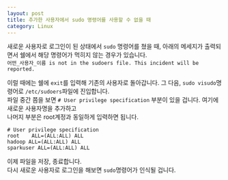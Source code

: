 ```yaml
---
layout: post
title: 추가한 사용자에서 sudo 명령어를 사용할 수 없을 때
category: Linux
---
```


새로운 사용자로 로그인이 된 상태에서 ``` sudo ``` 명령어를 쳤을 때, 아래의 메세지가 출력되면서 쉘에서 해당 명령어가 먹히지 않는 경우가 있습니다.  
`어떤_사용자_이름 is not in the sudoers file. This incident will be reported.`  

이럴 때에는 쉘에 `exit`를 입력해 기존의 사용자로 돌아갑니다. 그 다음, `sudo visudo`명령어로 `/etc/sudoers`파일에 진입합니다.  
파일 중간 쯤을 보면 `# User privilege specification` 부분이 있을 겁니다. 여기에 새로운 사용자명을 추가하고  
나머지 부분은 root계정과 동일하게 입력하면 됩니다.  
```
# User privilege specification
root    ALL=(ALL:ALL) ALL
hadoop ALL=(ALL:ALL) ALL
sparkuser ALL=(ALL:ALL) ALL
```
이제 파일을 저장, 종료합니다.  
다시 새로운 사용자로 로그인을 해보면 `sudo`명령어가 인식될 겁니다.
